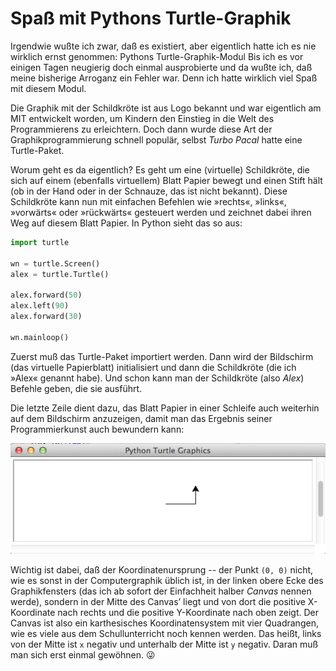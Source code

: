 # Spaß mit Pythons Turtle-Graphik

Irgendwie wußte ich zwar, daß es existiert, aber eigentlich hatte ich es nie wirklich ernst genommen: Pythons Turtle-Graphik-Modul Bis ich es vor einigen Tagen neugierig doch einmal ausprobierte und da wußte ich, daß meine bisherige Arroganz ein Fehler war. Denn ich hatte wirklich viel Spaß mit diesem Modul.

Die Graphik mit der Schildkröte ist aus Logo bekannt und war eigentlich am MIT entwickelt worden, um Kindern den Einstieg in die Welt des Programmierens zu erleichtern. Doch dann wurde diese Art der Graphikprogrammierung schnell populär, selbst *Turbo Pacal* hatte eine Turtle-Paket.

Worum geht es da eigentlich? Es geht um eine (virtuelle) Schildkröte, die sich auf einem (ebenfalls virtuellem) Blatt Papier bewegt und einen Stift hält (ob in der Hand oder in der Schnauze, das ist nicht bekannt). Diese Schildkröte kann nun mit einfachen Befehlen wie »rechts«, »links«, »vorwärts« oder »rückwärts« gesteuert werden und zeichnet dabei ihren Weg auf diesem Blatt Papier. In Python sieht das so aus:

~~~python
import turtle

wn = turtle.Screen()
alex = turtle.Turtle()

alex.forward(50)
alex.left(90)
alex.forward(30)

wn.mainloop()
~~~

Zuerst muß das Turtle-Paket importiert werden. Dann wird der Bildschirm (das virtuelle Papierblatt) initialisiert und dann die Schildkröte (die ich »Alex« genannt habe). Und schon kann man der Schildkröte (also *Alex*) Befehle geben, die sie ausführt.

Die letzte Zeile dient dazu, das Blatt Papier in einer Schleife auch weiterhin auf dem Bildschirm anzuzeigen, damit man das Ergebnis seiner Programmierkunst auch bewundern kann:

![Screenshot 1](images/turtle01.png)

Wichtig ist dabei, daß der Koordinatenursprung -- der Punkt `(0, 0)` nicht, wie es sonst in der Computergraphik üblich ist, in der linken obere Ecke des Graphikfensters (das ich ab sofort der Einfachheit halber *Canvas* nennen werde), sondern in der Mitte des Canvas’ liegt und von dort die positive X-Koordinate nach rechts und die positive Y-Koordinate nach oben zeigt. Der Canvas ist also ein karthesisches Koordinatensystem mit vier Quadrangen, wie es viele aus dem Schullunterricht noch kennen werden. Das heißt, links von der Mitte ist `x` negativ und unterhalb der Mitte ist `y` negativ. Daran muß man sich erst einmal gewöhnen. 😜



